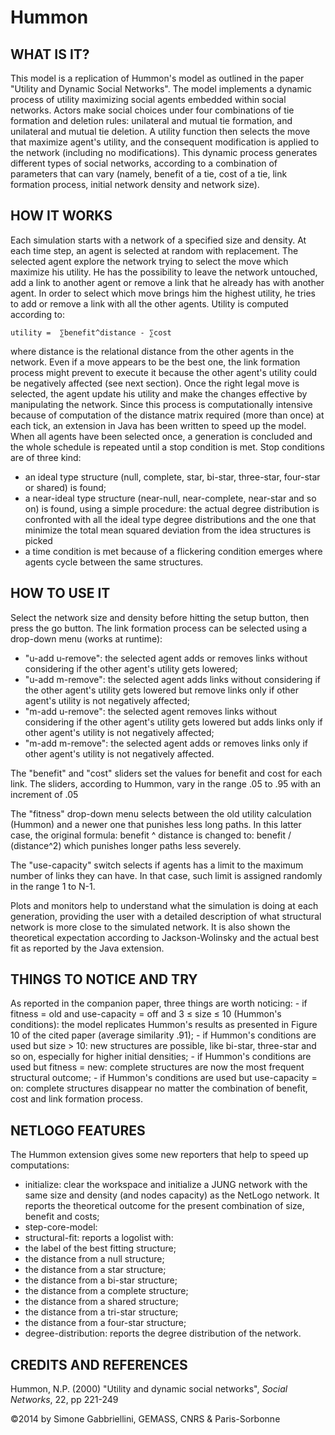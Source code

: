Hummon
======

## WHAT IS IT?

This model is a replication of Hummon's model as outlined in the paper "Utility and Dynamic Social Networks". The model implements a dynamic process of utility maximizing social agents embedded within social networks. 
Actors make social choices under four combinations of tie formation and deletion rules: unilateral and mutual tie formation, and unilateral and mutual tie deletion.
A utility function then selects the move that maximize agent's utility, and the consequent modification is applied to the network (including no modifications).
This dynamic process generates different types of social networks, according to a combination of parameters that can vary (namely, benefit of a tie, cost of a tie, link formation process, initial network density and network size).

## HOW IT WORKS

Each simulation starts with a network of a specified size and density. At each time step, an agent is selected at random with replacement. 
The selected agent explore the network trying to select the move which maximize his utility. He has the possibility to leave the network untouched, add a link to another agent or remove a link that he already has with another agent. In order to select which move brings him the highest utility, he tries to add or remove a link with all the other agents. Utility is computed according to:

    utility =  ∑benefit^distance - ∑cost

where distance is the relational distance from the other agents in the network. Even if a move appears to be the best one, the link formation process might prevent to execute it because the other agent's utility could be negatively affected (see next section).
Once the right legal move is selected, the agent update his utility and make the changes effective by manipulating the network. Since this process is computationally intensive because of computation of the distance matrix required (more than once) at each tick, an extension in Java has been written to speed up the model.
When all agents have been selected once, a generation is concluded and the whole schedule is repeated until a stop condition is met.
Stop conditions are of three kind:

- an ideal type structure (null, complete, star, bi-star, three-star, four-star or shared) is found;
- a near-ideal type structure (near-null, near-complete, near-star and so on) is found, using a simple procedure: the actual degree distribution is confronted with all the ideal type degree distributions and the one that minimize the total mean squared deviation from the idea structures is picked
- a time condition is met because of a flickering condition emerges where agents cycle between the same structures.

## HOW TO USE IT

Select the network size and density before hitting the setup button, then press the go button. The link formation process can be selected using a drop-down menu (works at runtime):

- "u-add u-remove": the selected agent adds or removes links without considering if the other agent's utility gets lowered;
- "u-add m-remove": the selected agent adds links without considering if the other agent's utility gets lowered but remove links only if other agent's utility is not negatively affected;
- "m-add u-remove": the selected agent removes links without considering if the other agent's utility gets lowered but adds links only if other agent's utility is not negatively affected;
- "m-add m-remove": the selected agent adds or removes links only if other agent's utility is not negatively affected.

The "benefit" and "cost" sliders set the values for benefit and cost for each link. The sliders, according to Hummon, vary in the range .05 to .95 with an increment of .05

The "fitness" drop-down menu selects between the old utility calculation (Hummon) and a newer one that punishes less long paths. In this latter case, the original formula:
    benefit ^ distance 
is changed to:
    benefit / (distance^2)
which punishes longer paths less severely.

The "use-capacity" switch selects if agents has a limit to the maximum number of links they can have. In that case, such limit is assigned randomly in the range 1 to N-1.

Plots and monitors help to understand what the simulation is doing at each generation, providing the user with a detailed description of what structural network is more close to the simulated network. It is also shown the theoretical expectation according to Jackson-Wolinsky and the actual best fit as reported by the Java extension.

## THINGS TO NOTICE AND TRY

As reported in the companion paper, three things are worth noticing:
	- if fitness = old and use-capacity = off and 3 ≤ size ≤ 10 (Hummon's conditions): the model replicates Hummon's results as presented in Figure 10 of the cited paper (average similarity .91);
	- if Hummon's conditions are used but size > 10: new structures are possible, like bi-star, three-star and so on, especially for higher initial densities;
	- if Hummon's conditions are used but fitness = new: complete structures are now the most frequent structural outcome;
	- if Hummon's conditions are used but use-capacity = on: complete structures disappear no matter the combination of benefit, cost and link formation process.

## NETLOGO FEATURES

The Hummon extension gives some new reporters that help to speed up computations:

- initialize: clear the workspace and initialize a JUNG network with the same size and density (and nodes capacity) as the NetLogo network. It reports the theoretical outcome for the present combination of size, benefit and costs;
- step-core-model:
- structural-fit: reports a logolist with:
 - the label of the best fitting structure;
 - the distance from a null structure;
 - the distance from a star structure;
 - the distance from a bi-star structure;
 - the distance from a complete structure;
 - the distance from a shared structure;
 - the distance from a tri-star structure;
 - the distance from a four-star structure;
- degree-distribution: reports the degree distribution of the network.

## CREDITS AND REFERENCES

Hummon, N.P. (2000) "Utility and dynamic social networks", <i>Social Networks</i>, 22, pp 221-249

©2014 by Simone Gabbriellini, GEMASS, CNRS & Paris-Sorbonne
